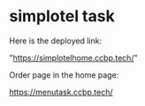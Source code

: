 # simplotel task


Here is the deployed link:

"https://simplotelhome.ccbp.tech/"

Order page in the home page:

https://menutask.ccbp.tech/
